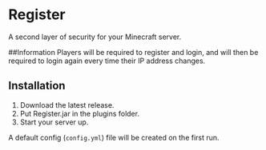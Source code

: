 # Register
A second layer of security for your Minecraft server.

##Information
Players will be required to register and login, and will then be required to login again every time their IP address changes.

## Installation
1. Download the latest release.
2. Put Register.jar in the plugins folder.
3. Start your server up.

A default config (`config.yml`) file will be created on the first run.
